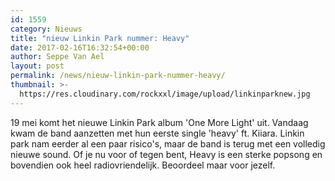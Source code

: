 ```yaml
---
id: 1559
category: Nieuws
title: "nieuw Linkin Park nummer: Heavy"
date: 2017-02-16T16:32:54+00:00
author: Seppe Van Ael
layout: post
permalink: /news/nieuw-linkin-park-nummer-heavy/
thumbnail: >-
  https://res.cloudinary.com/rockxxl/image/upload/linkinparknew.jpg
---
```

19 mei komt het nieuwe Linkin Park album 'One More Light' uit. Vandaag kwam de band aanzetten met hun eerste single 'heavy' ft. Kiiara. Linkin park nam eerder al een paar risico's, maar de band is terug met een volledig nieuwe sound. Of je nu voor of tegen bent, Heavy is een sterke popsong en bovendien ook heel radiovriendelijk. Beoordeel maar voor jezelf.
